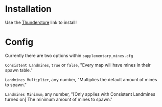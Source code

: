# Installation
Use the [Thunderstore](https://thunderstore.io/c/lethal-company/p/GudBoiNero/SupplementaryMines/) link to install!

# Config
Currently there are two options within `supplementary_mines.cfg`

`Consistent Landmines`, `true` or `false`, "Every map will have mines in their spawn table." 

`Landmines Multiplier`, any number, "Multiplies the default amount of mines to spawn."

`Landmines Minimum`, any number, "[Only applies with Consistent Landmines turned on] The minimum amount of mines to spawn."
